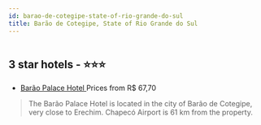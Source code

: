 ```yaml
---
id: barao-de-cotegipe-state-of-rio-grande-do-sul
title: Barão de Cotegipe, State of Rio Grande do Sul
---
```


<center><img src="https://static.hotelurbano.com/reservas/prod0/11/11880/5bd327e30410b_barao-palace-hotel.jpg" alt="" /></center>


##  3 star hotels - ⭐️⭐️⭐️

-    [Barão Palace Hotel ](https://us.hurb.com/hotels/barao-de-cotegipe/barao-palace-hotel-11880?cmp=18055) Prices from R$ 67,70
   > The Barão Palace Hotel is located in the city of Barão de Cotegipe, very close to Erechim. Chapecó Airport is 61 km from the property.
